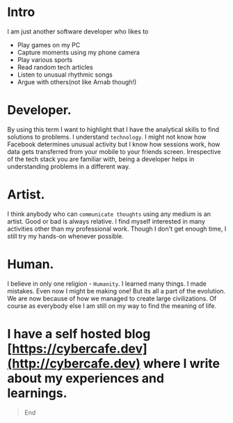 # Intro

I am just another software developer who likes to

* Play games on my PC
* Capture moments using my phone camera
* Play various sports
* Read random tech articles
* Listen to unusual rhythmic songs
* Argue with others(not like Arnab though!)

# Developer.
By using this term I want to highlight that I have the analytical skills to find solutions to problems. I understand `technology`. I might not know how Facebook determines unusual activity but I know how sessions work, how data gets transferred from your mobile to your friends screen. Irrespective of the tech stack you are familiar with, being a developer helps in understanding problems in a different way.

# Artist.
I think anybody who can `communicate thoughts` using any medium is an artist. Good or bad is always relative. I find myself interested in many activities other than my professional work. Though I don't get enough time, I still try my hands-on whenever possible.

# Human.
I believe in only one religion - `Humanity`. I learned many things. I made mistakes. Even now I might be making one! But its all a part of the evolution. We are now because of how we managed to create large civilizations. Of course as everybody else I am still on my way to find the meaning of life.

# I have a self hosted blog [https://cybercafe.dev](http://cybercafe.dev) where I write about my experiences and learnings.

> End
